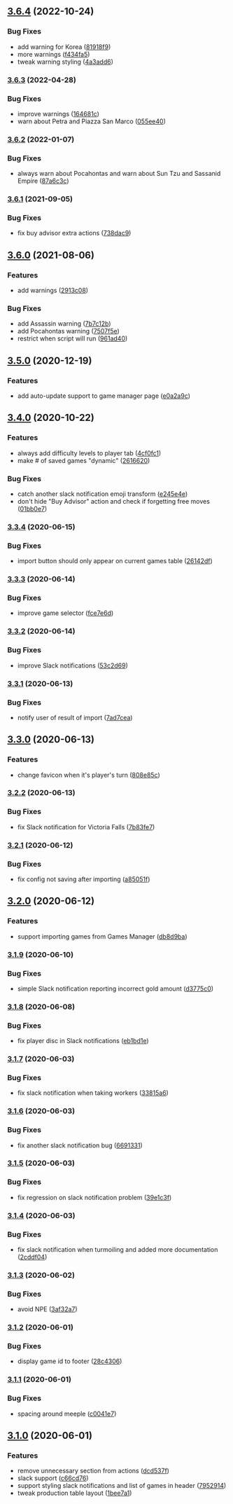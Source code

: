 ## [3.6.4](https://github.com/markwoon/RefinedNations/compare/v3.6.3...v3.6.4) (2022-10-24)


### Bug Fixes

* add warning for Korea ([81918f9](https://github.com/markwoon/RefinedNations/commit/81918f90d8676693e9ff396994f71f7dc214cc54))
* more warnings ([f434fa5](https://github.com/markwoon/RefinedNations/commit/f434fa5aae396691c789b24bf3cf6882612b78e8))
* tweak warning styling ([4a3add6](https://github.com/markwoon/RefinedNations/commit/4a3add6498e35282f5123097c9c1a4adba07f255))

### [3.6.3](https://github.com/markwoon/RefinedNations/compare/v3.6.2...v3.6.3) (2022-04-28)


### Bug Fixes

* improve warnings ([164681c](https://github.com/markwoon/RefinedNations/commit/164681c2c2b24156e2c7a134b496e48a06b0c111))
* warn about Petra and Piazza San Marco ([055ee40](https://github.com/markwoon/RefinedNations/commit/055ee4049ea75eb7d2d2c719620e78ffaaf23be1))

### [3.6.2](https://github.com/markwoon/RefinedNations/compare/v3.6.1...v3.6.2) (2022-01-07)


### Bug Fixes

* always warn about Pocahontas and warn about Sun Tzu and Sassanid Empire ([87a6c3c](https://github.com/markwoon/RefinedNations/commit/87a6c3cea18e3c3fe792845013d16b655c127563))

### [3.6.1](https://github.com/markwoon/RefinedNations/compare/v3.6.0...v3.6.1) (2021-09-05)


### Bug Fixes

* fix buy advisor extra actions ([738dac9](https://github.com/markwoon/RefinedNations/commit/738dac98a4828c19a4d4d720679945ad8606c197))

## [3.6.0](https://github.com/markwoon/RefinedNations/compare/v3.5.0...v3.6.0) (2021-08-06)


### Features

* add warnings ([2913c08](https://github.com/markwoon/RefinedNations/commit/2913c08915f59491e58a6ec3b8ea441414b46185))


### Bug Fixes

* add Assassin warning ([7b7c12b](https://github.com/markwoon/RefinedNations/commit/7b7c12b1049c7245d38d06241b989d0985e8059f))
* add Pocahontas warning ([7507f5e](https://github.com/markwoon/RefinedNations/commit/7507f5e2707832f1726aee6495b374eb45c598de))
* restrict when script will run ([961ad40](https://github.com/markwoon/RefinedNations/commit/961ad400143bf5cdcf9b8f15c09d1a73f1593dd1))

## [3.5.0](https://github.com/markwoon/RefinedNations/compare/v3.4.0...v3.5.0) (2020-12-19)


### Features

* add auto-update support to game manager page ([e0a2a9c](https://github.com/markwoon/RefinedNations/commit/e0a2a9cd77f40e228b6a57b8a18b9b9d5d38c90c))

## [3.4.0](https://github.com/markwoon/RefinedNations/compare/v3.3.4...v3.4.0) (2020-10-22)


### Features

* always add difficulty levels to player tab ([4cf0fc1](https://github.com/markwoon/RefinedNations/commit/4cf0fc1472cd5058efcb6ad80eb4297a78487eab))
* make # of saved games "dynamic" ([2616620](https://github.com/markwoon/RefinedNations/commit/2616620ac0418ec3134f5d5d85f346435b5666c0))


### Bug Fixes

* catch another slack notification emoji transform ([e245e4e](https://github.com/markwoon/RefinedNations/commit/e245e4e1736fd5c525da7e809fad343e121c4e63))
* don't hide "Buy Advisor" action and check if forgetting free moves ([01bb0e7](https://github.com/markwoon/RefinedNations/commit/01bb0e7d33a5de0227b89c7fb2be43b9d8354d08))

### [3.3.4](https://github.com/markwoon/RefinedNations/compare/v3.3.3...v3.3.4) (2020-06-15)


### Bug Fixes

* import button should only appear on current games table ([26142df](https://github.com/markwoon/RefinedNations/commit/26142df099db82043d7ca3d77c29be52b9bbb38e))

### [3.3.3](https://github.com/markwoon/RefinedNations/compare/v3.3.2...v3.3.3) (2020-06-14)


### Bug Fixes

* improve game selector ([fce7e6d](https://github.com/markwoon/RefinedNations/commit/fce7e6dc92f6657679d06d332efcf7c819f79465))

### [3.3.2](https://github.com/markwoon/RefinedNations/compare/v3.3.1...v3.3.2) (2020-06-14)


### Bug Fixes

* improve Slack notifications ([53c2d69](https://github.com/markwoon/RefinedNations/commit/53c2d69aceafd8a9c9ca0f188dd45f25c5690703))

### [3.3.1](https://github.com/markwoon/RefinedNations/compare/v3.3.0...v3.3.1) (2020-06-13)


### Bug Fixes

* notify user of result of import ([7ad7cea](https://github.com/markwoon/RefinedNations/commit/7ad7cead471ac4e068a10feac861f8fb748359b6))

## [3.3.0](https://github.com/markwoon/RefinedNations/compare/v3.2.2...v3.3.0) (2020-06-13)


### Features

* change favicon when it's player's turn ([808e85c](https://github.com/markwoon/RefinedNations/commit/808e85c18061bc16b94ff160d33f828ce0d4dd9c))

### [3.2.2](https://github.com/markwoon/RefinedNations/compare/v3.2.1...v3.2.2) (2020-06-13)


### Bug Fixes

* fix Slack notification for Victoria Falls ([7b83fe7](https://github.com/markwoon/RefinedNations/commit/7b83fe7032365befd6c6b7042df86de4f26813f1))

### [3.2.1](https://github.com/markwoon/RefinedNations/compare/v3.2.0...v3.2.1) (2020-06-12)


### Bug Fixes

* fix config not saving after importing ([a85051f](https://github.com/markwoon/RefinedNations/commit/a85051fe10249913a9503e40f8257e2342e95bff))

## [3.2.0](https://github.com/markwoon/RefinedNations/compare/v3.1.9...v3.2.0) (2020-06-12)


### Features

* support importing games from Games Manager ([db8d9ba](https://github.com/markwoon/RefinedNations/commit/db8d9ba4d883519b3f7f5fed05cd2ba2514b0bc7))

### [3.1.9](https://github.com/markwoon/RefinedNations/compare/v3.1.8...v3.1.9) (2020-06-10)


### Bug Fixes

* simple Slack notification reporting incorrect gold amount ([d3775c0](https://github.com/markwoon/RefinedNations/commit/d3775c096550ad597f94bc576d7989b5b96c6baa))

### [3.1.8](https://github.com/markwoon/RefinedNations/compare/v3.1.7...v3.1.8) (2020-06-08)


### Bug Fixes

* fix player disc in Slack notifications ([eb1bd1e](https://github.com/markwoon/RefinedNations/commit/eb1bd1e03ce8c1b59be2983f7dd3892db1c89b7d))

### [3.1.7](https://github.com/markwoon/RefinedNations/compare/v3.1.6...v3.1.7) (2020-06-03)


### Bug Fixes

* fix slack notification when taking workers ([33815a6](https://github.com/markwoon/RefinedNations/commit/33815a68299452066928757234fcdbc1a20ab84e))

### [3.1.6](https://github.com/markwoon/RefinedNations/compare/v3.1.5...v3.1.6) (2020-06-03)


### Bug Fixes

* fix another slack notification bug ([6691331](https://github.com/markwoon/RefinedNations/commit/66913314bb9bfe47b67b9331e90e1149d5393467))

### [3.1.5](https://github.com/markwoon/RefinedNations/compare/v3.1.4...v3.1.5) (2020-06-03)


### Bug Fixes

* fix regression on slack notification problem ([39e1c3f](https://github.com/markwoon/RefinedNations/commit/39e1c3f63b9bcb92d1043318e297bc8e4c99d868))

### [3.1.4](https://github.com/markwoon/RefinedNations/compare/v3.1.3...v3.1.4) (2020-06-03)


### Bug Fixes

* fix slack notification when turmoiling and added more documentation ([2cddf04](https://github.com/markwoon/RefinedNations/commit/2cddf04120cf559dcd3ae64adbd57f27d6130d72))

### [3.1.3](https://github.com/markwoon/RefinedNations/compare/v3.1.2...v3.1.3) (2020-06-02)


### Bug Fixes

* avoid NPE ([3af32a7](https://github.com/markwoon/RefinedNations/commit/3af32a7fe171b60f3a859ce4fb48ac4eeaa8c98c))

### [3.1.2](https://github.com/markwoon/RefinedNations/compare/v3.1.1...v3.1.2) (2020-06-01)


### Bug Fixes

* display game id to footer ([28c4306](https://github.com/markwoon/RefinedNations/commit/28c430652a052696f1f0b80e18fd5a5acbba1e4d))

### [3.1.1](https://github.com/markwoon/RefinedNations/compare/v3.1.0...v3.1.1) (2020-06-01)


### Bug Fixes

* spacing around meeple ([c0041e7](https://github.com/markwoon/RefinedNations/commit/c0041e7528479225e99de3f93bca9c95651c092a))

## [3.1.0](https://github.com/markwoon/RefinedNations/compare/v3.0.2...v3.1.0) (2020-06-01)


### Features

* remove unnecessary section from actions ([dcd537f](https://github.com/markwoon/RefinedNations/commit/dcd537f6e60ba6538bf16c041d5d4613be9d9339))
* slack support ([c66cd76](https://github.com/markwoon/RefinedNations/commit/c66cd767757f2e5a1a41f84fe9c7e77d5ed21a41))
* support styling slack notifications and list of games in header ([7952914](https://github.com/markwoon/RefinedNations/commit/79529140683396133fd3b26a58474b9dccd2919f))
* tweak production table layout ([1bee7a1](https://github.com/markwoon/RefinedNations/commit/1bee7a1a9c6f7b88bf3c8d378eb03a40a1cfb21c))
